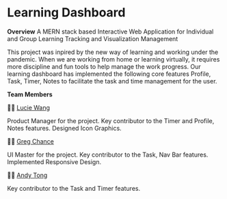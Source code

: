 # Learning Dashboard
<strong>Overview</strong> A MERN stack based Interactive Web Application for Individual and Group Learning Tracking and Visualization Management<br>
<p>This project was inpired by the new way of learning and working under the pandemic. 
When we are working from home or learning virtually, it requires more discipline and fun tools to help manage the work progress.
Our learning dashboard has implemented the following core features Profile, Task, Timer, Notes to facilitate the task and time management for the user.
</p>

<strong>Team Members</strong> 
<div>

👩‍💻  [Lucie Wang](https://github.com/Lucie-Wang)
<p>Product Manager for the project. Key contributor to the Timer and Profile, Notes features. Designed Icon Graphics.</p>

</div>
<div>

👨‍💻  [Greg Chance](https://github.com/g-chance)
<p>UI Master for the project. Key contributor to the Task, Nav Bar features. Implemented Responsive Design.</p>
</div>

<div>

👨‍💻  [Andy Tong](https://github.com/Andy-Tong8)
<p>Key contributor to the Task and Timer features.</p>
</div>
